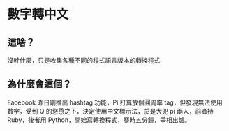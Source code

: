 數字轉中文
=================

這啥？
--------------------

沒幹什麼，只是收集各種不同的程式語言版本的轉換程式

為什麼會這個？
--------------

Facebook 昨日剛推出 hashtag 功能，Pi 打算放個圓周率 tag，但發現無法使用數字，受到 Q 的慫恿之下，決定使用中文標示法，於是大兜 pi 兩人，前者持 Ruby，後者用 Python，開始寫轉換程式，歷時五分鐘，爭相出爐。
